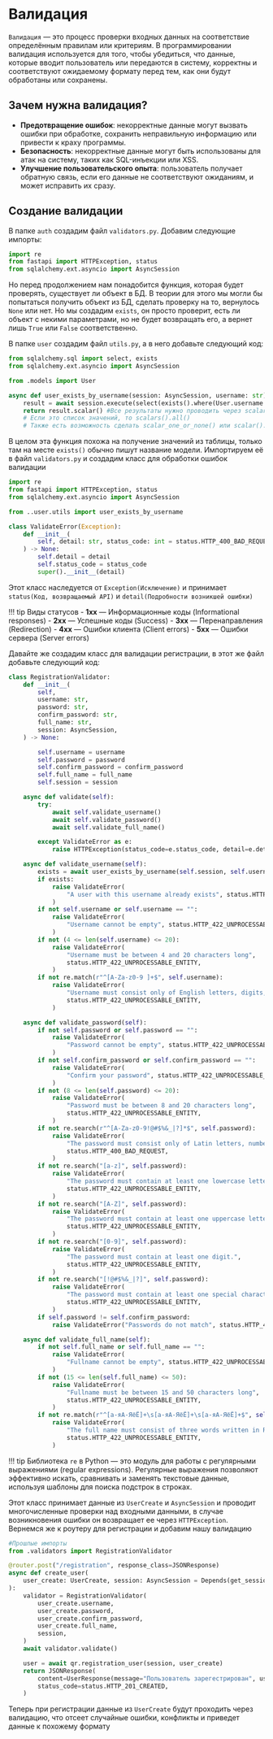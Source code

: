 # Валидация

`Валидация` — это процесс проверки входных данных на соответствие определённым правилам или критериям. В программировании валидация используется для того, чтобы убедиться, что данные, которые вводит пользователь или передаются в систему, корректны и соответствуют ожидаемому формату перед тем, как они будут обработаны или сохранены.

## Зачем нужна валидация?

- **Предотвращение ошибок**: некорректные данные могут вызвать ошибки при обработке, сохранить неправильную информацию или привести к краху программы.
- **Безопасность**: некорректные данные могут быть использованы для атак на систему, таких как SQL-инъекции или XSS.
- **Улучшение пользовательского опыта**: пользователь получает обратную связь, если его данные не соответствуют ожиданиям, и может исправить их сразу.

## Создание валидации

В папке `auth` создадим файл `validators.py`. Добавим следующие импорты:
```python
import re
from fastapi import HTTPException, status
from sqlalchemy.ext.asyncio import AsyncSession
```

Но перед продолжением нам понадобится функция, которая будет проверять, существует ли объект в БД. В теории для этого мы могли бы попытаться получить объект из БД, сделать проверку на то, вернулось `None` или нет. Но мы создадим `exists`, он просто проверит, есть ли объект с некими параметрами, но не будет возвращать его, а вернет лишь `True` или `False` соответственно.

В папке `user` создадим файл `utils.py`, а в него добавьте следующий код:

```python
from sqlalchemy.sql import select, exists
from sqlalchemy.ext.asyncio import AsyncSession

from .models import User

async def user_exists_by_username(session: AsyncSession, username: str) -> bool:
    result = await session.execute(select(exists().where(User.username == username))) #where как в обычном SQL, фильтрация по условиям
    return result.scalar() #Все результаты нужно проводить через scalar
    # Если это список значений, то scalars().all()
    # Также есть возможность сделать scalar_one_or_none() или scalar().first()
```

В целом эта функция похожа на получение значений из таблицы, только там на месте `exists()` обычно пишут название модели. Импортируем её в файл `validators.py` и создадим класс для обработки ошибок валидации

```python
import re
from fastapi import HTTPException, status
from sqlalchemy.ext.asyncio import AsyncSession

from ..user.utils import user_exists_by_username

class ValidateError(Exception):
    def __init__(
        self, detail: str, status_code: int = status.HTTP_400_BAD_REQUEST
    ) -> None:
        self.detail = detail
        self.status_code = status_code
        super().__init__(detail)
```

Этот класс наследуется от `Exception(Исключение)` и принимает `status(Код, возвращаемый API)` и `detail(Подробности возникшей ошибки)`

!!! tip
    Виды статусов
    - **1xx** — Информационные коды (Informational responses)
    - **2xx** — Успешные коды (Success)
    - **3xx** — Перенаправления (Redirection)
    - **4xx** — Ошибки клиента (Client errors)
    - **5xx** — Ошибки сервера (Server errors)

Давайте же создадим класс для валидации регистрации, в этот же файл добавьте следующий код:

```python
class RegistrationValidator:
    def __init__(
        self,
        username: str,
        password: str,
        confirm_password: str,
        full_name: str,
        session: AsyncSession,
    ) -> None:

        self.username = username
        self.password = password
        self.confirm_password = confirm_password
        self.full_name = full_name
        self.session = session

    async def validate(self):
        try:
            await self.validate_username()
            await self.validate_password()
            await self.validate_full_name()

        except ValidateError as e:
            raise HTTPException(status_code=e.status_code, detail=e.detail)

    async def validate_username(self):
        exists = await user_exists_by_username(self.session, self.username)
        if exists:
            raise ValidateError(
                "A user with this username already exists", status.HTTP_409_CONFLICT
            )
        if not self.username or self.username == "":
            raise ValidateError(
                "Username cannot be empty", status.HTTP_422_UNPROCESSABLE_ENTITY
            )
        if not (4 <= len(self.username) <= 20):
            raise ValidateError(
                "Username must be between 4 and 20 characters long",
                status.HTTP_422_UNPROCESSABLE_ENTITY,
            )
        if not re.match(r"^[A-Za-z0-9 ]+$", self.username):
            raise ValidateError(
                "Username must consist only of English letters, digits, and spaces",
                status.HTTP_422_UNPROCESSABLE_ENTITY,
            )

    async def validate_password(self):
        if not self.password or self.password == "":
            raise ValidateError(
                "Password cannot be empty", status.HTTP_422_UNPROCESSABLE_ENTITY
            )
        if not self.confirm_password or self.confirm_password == "":
            raise ValidateError(
                "Confirm your password", status.HTTP_422_UNPROCESSABLE_ENTITY
            )
        if not (8 <= len(self.password) <= 20):
            raise ValidateError(
                "Password must be between 8 and 20 characters long",
                status.HTTP_422_UNPROCESSABLE_ENTITY,
            )
        if not re.search(r"^[A-Za-z0-9!@#$%&_|?]*$", self.password):
            raise ValidateError(
                "The password must consist only of Latin letters, numbers and the following special characters: [!@#$%&_|?]",
                status.HTTP_400_BAD_REQUEST,
            )
        if not re.search("[a-z]", self.password):
            raise ValidateError(
                "The password must contain at least one lowercase letter.",
                status.HTTP_422_UNPROCESSABLE_ENTITY,
            )
        if not re.search("[A-Z]", self.password):
            raise ValidateError(
                "The password must contain at least one uppercase letter.",
                status.HTTP_422_UNPROCESSABLE_ENTITY,
            )
        if not re.search("[0-9]", self.password):
            raise ValidateError(
                "The password must contain at least one digit.",
                status.HTTP_422_UNPROCESSABLE_ENTITY,
            )
        if not re.search("[!@#$%&_|?]", self.password):
            raise ValidateError(
                "The password must contain at least one special character.",
                status.HTTP_422_UNPROCESSABLE_ENTITY,
            )
        if self.password != self.confirm_password:
            raise ValidateError("Passwords do not match", status.HTTP_400_BAD_REQUEST)

    async def validate_full_name(self):
        if not self.full_name or self.full_name == "":
            raise ValidateError(
                "Fullname cannot be empty", status.HTTP_422_UNPROCESSABLE_ENTITY
            )
        if not (15 <= len(self.full_name) <= 50):
            raise ValidateError(
                "Fullname must be between 15 and 50 characters long",
                status.HTTP_422_UNPROCESSABLE_ENTITY,
            )
        if not re.match(r"^[а-яА-ЯёЁ]+\s[а-яА-ЯёЁ]+\s[а-яА-ЯёЁ]+$", self.full_name):
            raise ValidateError(
                "The full name must consist of three words written in Russian letters only",
                status.HTTP_422_UNPROCESSABLE_ENTITY,
            )
```
!!! tip
    Библиотека `re` в Python — это модуль для работы с регулярными выражениями (regular expressions). Регулярные выражения позволяют эффективно искать, сравнивать и заменять текстовые данные, используя шаблоны для поиска подстрок в строках.

Этот класс принимает данные из `UserCreate` и `AsyncSession` и проводит многочисленные проверки над входными данными, в случае возникновения ошибки он возвращает ее через `HTTPException`. Вернемся же к роутеру для регистрации и добавим нашу валидацию

```python
#Прошлые импорты
from .validators import RegistrationValidator

@router.post("/registration", response_class=JSONResponse)
async def create_user(
    user_create: UserCreate, session: AsyncSession = Depends(get_session)
):
    validator = RegistrationValidator(
        user_create.username,
        user_create.password,
        user_create.confirm_password,
        user_create.full_name,
        session,
    )
    await validator.validate()

    user = await qr.registration_user(session, user_create)
    return JSONResponse(
        content=UserResponse(message="Пользователь зарегестрирован", user=user).dict(),
        status_code=status.HTTP_201_CREATED,
    )
```

Теперь при регистрации данные из `UserCreate` будут проходить через валидацию, что отсеет случайные ошибки, конфликты и приведет данные к похожему формату

